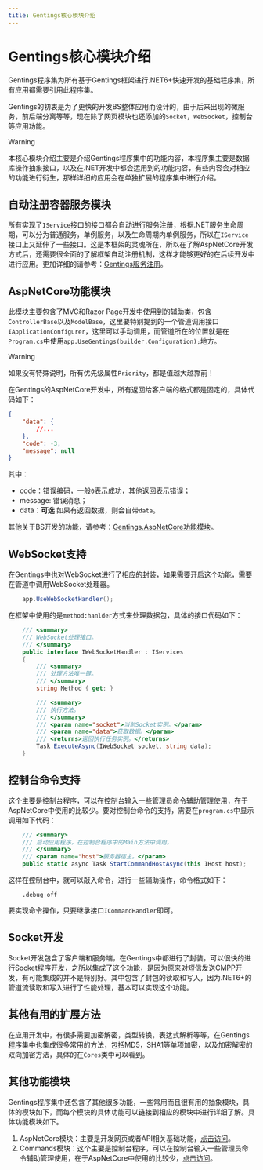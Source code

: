 ```yaml
---
title: Gentings核心模块介绍
---
```


# Gentings核心模块介绍

Gentings程序集为所有基于Gentings框架进行.NET6+快速开发的基础程序集，所有应用都需要引用此程序集。

Gentings的初衷是为了更快的开发BS整体应用而设计的，由于后来出现的微服务，前后端分离等等，现在除了网页模块也还添加的`Socket`，`WebSocket`，控制台等应用功能。

> [!warning]
> 本核心模块介绍主要是介绍Gentings程序集中的功能内容，本程序集主要是数据库操作抽象接口，以及在.NET开发中都会运用到的功能内容，有些内容会对相应的功能进行衍生，那样详细的应用会在单独扩展的程序集中进行介绍。

## 自动注册容器服务模块

所有实现了`IService`接口的接口都会自动进行服务注册，根据.NET服务生命周期，可以分为普通服务，单例服务，以及生命周期内单例服务，所以在`IService`接口上又延伸了一些接口。这是本框架的灵魂所在，所以在了解AspNetCore开发方式后，还需要很全面的了解框架自动注册机制，这样才能够更好的在后续开发中进行应用。更加详细的请参考：[Gentings服务注册](./service.md)。

## AspNetCore功能模块

此模块主要包含了MVC和Razor Page开发中使用到的辅助类，包含`ControllerBase`以及`ModelBase`，这里要特别提到的一个管道调用接口`IApplicationConfigurer`，这里可以手动调用，而管道所在的位置就是在`Program.cs`中使用`app.UseGentings(builder.Configuration);`地方。

> [!warning]
> 如果没有特殊说明，所有优先级属性`Priority`，都是值越大越靠前！

在Gentings的AspNetCore开发中，所有返回给客户端的格式都是固定的，具体代码如下：

```json
{
    "data": {
        //...
    },
    "code": -3,
    "message": null
}
```

其中：

* code：错误编码，一般`0`表示成功，其他返回表示错误；
* message: 错误消息；
* data：**可选** 如果有返回数据，则会自带`data`。

其他关于BS开发的功能，请参考：[Gentings.AspNetCore功能模块](./aspnetcore/index.md)。

## WebSocket支持

在Gentings中也对WebSocket进行了相应的封装，如果需要开启这个功能，需要在管道中调用WebSocket处理器。

```csharp
    app.UseWebSocketHandler();
```

在框架中使用的是`method:hanlder`方式来处理数据包，具体的接口代码如下：

```csharp
    /// <summary>
    /// WebSocket处理接口。
    /// </summary>
    public interface IWebSocketHandler : IServices
    {
        /// <summary>
        /// 处理方法唯一键。
        /// </summary>
        string Method { get; }

        /// <summary>
        /// 执行方法。
        /// </summary>
        /// <param name="socket">当前Socket实例。</param>
        /// <param name="data">获取数据。</param>
        /// <returns>返回执行任务实例。</returns>
        Task ExecuteAsync(IWebSocket socket, string data);
    }
```

## 控制台命令支持

这个主要是控制台程序，可以在控制台输入一些管理员命令辅助管理使用，在于AspNetCore中使用的比较少。要对控制台命令的支持，需要在`program.cs`中显示调用如下代码：

```csharp
    /// <summary>
    /// 启动应用程序，在控制台程序中的Main方法中调用。
    /// </summary>
    /// <param name="host">服务器宿主。</param>
    public static async Task StartCommandHostAsync(this IHost host);
```

这样在控制台中，就可以敲入命令，进行一些辅助操作，命令格式如下：

```ssh
    .debug off
```

要实现命令操作，只要继承接口`ICommandHandler`即可。

## Socket开发

Socket开发包含了客户端和服务端，在Gentings中都进行了封装，可以很快的进行Socket程序开发，之所以集成了这个功能，是因为原来对短信发送CMPP开发，有可能集成的并不是特别好。其中包含了封包的读取和写入，因为.NET6+的管道流读取和写入进行了性能处理，基本可以实现这个功能。



## 其他有用的扩展方法

在应用开发中，有很多需要加密解密，类型转换，表达式解析等等，在Gentings程序集中也集成很多常用的方法，包括MD5，SHA1等单项加密，以及加密解密的双向加密方法，具体的在`Cores`类中可以看到。

## 其他功能模块                                                                                           

Gentings程序集中还包含了其他很多功能，一些常用而且很有用的抽象模块，具体的模块如下，而每个模块的具体功能可以链接到相应的模块中进行详细了解。具体功能模块如下。

1. AspNetCore模块：主要是开发网页或者API相关基础功能，[点击访问](./aspnetcore/index.md)。
2. Commands模块：这个主要是控制台程序，可以在控制台输入一些管理员命令辅助管理使用，在于AspNetCore中使用的比较少，[点击访问](./commands.md)。